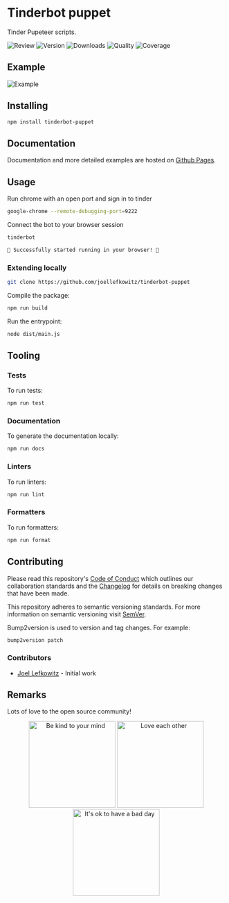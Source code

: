 # Tinderbot puppet

Tinder Pupeteer scripts.

![Review](https://img.shields.io/github/actions/workflow/status/JoelLefkowitz/tinderbot-puppet/review.yml)
![Version](https://img.shields.io/npm/v/tinderbot-puppet)
![Downloads](https://img.shields.io/npm/dw/tinderbot-puppet)
![Quality](https://img.shields.io/codacy/grade/a73118d332724935930464a45c9da3cc)
![Coverage](https://img.shields.io/codacy/coverage/a73118d332724935930464a45c9da3cc)

## Example

![Example](docs/example.gif)

## Installing

```bash
npm install tinderbot-puppet
```

## Documentation

Documentation and more detailed examples are hosted on [Github Pages](https://joellefkowitz.github.io/tinderbot-puppet).

## Usage

Run chrome with an open port and sign in to tinder

```bash
google-chrome --remote-debugging-port=9222
```

Connect the bot to your browser session

```bash
tinderbot

🌈 Successfully started running in your browser! 🌈
```

### Extending locally

```bash
git clone https://github.com/joellefkowitz/tinderbot-puppet
```

Compile the package:

```bash
npm run build
```

Run the entrypoint:

```bash
node dist/main.js
```

## Tooling

### Tests

To run tests:

```bash
npm run test
```

### Documentation

To generate the documentation locally:

```bash
npm run docs
```

### Linters

To run linters:

```bash
npm run lint
```

### Formatters

To run formatters:

```bash
npm run format
```

## Contributing

Please read this repository's [Code of Conduct](CODE_OF_CONDUCT.md) which outlines our collaboration standards and the [Changelog](CHANGELOG.md) for details on breaking changes that have been made.

This repository adheres to semantic versioning standards. For more information on semantic versioning visit [SemVer](https://semver.org).

Bump2version is used to version and tag changes. For example:

```bash
bump2version patch
```

### Contributors

- [Joel Lefkowitz](https://github.com/joellefkowitz) - Initial work

## Remarks

Lots of love to the open source community!

<p align='center'>
    <img width=200 height=200 src='https://media.giphy.com/media/osAcIGTSyeovPq6Xph/giphy.gif' alt='Be kind to your mind' />
    <img width=200 height=200 src='https://media.giphy.com/media/KEAAbQ5clGWJwuJuZB/giphy.gif' alt='Love each other' />
    <img width=200 height=200 src='https://media.giphy.com/media/WRWykrFkxJA6JJuTvc/giphy.gif' alt="It's ok to have a bad day" />
</p>
